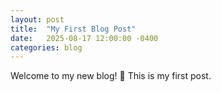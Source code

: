 ```yaml
---
layout: post
title:  "My First Blog Post"
date:   2025-08-17 12:00:00 -0400
categories: blog
---
```


Welcome to my new blog! 🎉 This is my first post.
